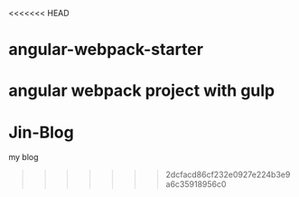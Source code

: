 <<<<<<< HEAD
# angular-webpack-starter
angular webpack project with gulp
=======
# Jin-Blog
my blog
>>>>>>> 2dcfacd86cf232e0927e224b3e9a6c35918956c0
